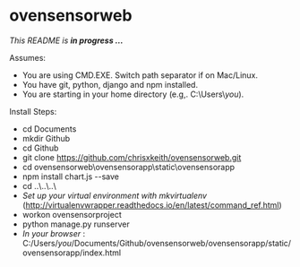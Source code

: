 # ovensensorweb
*This README is __in progress ...__*

Assumes:
- You are using CMD.EXE. Switch path separator if on Mac/Linux.
- You have git, python, django and npm installed.
- You are starting in your home directory (e.g,. C:\Users\\*you*).

Install Steps:
- cd Documents
- mkdir Github
- cd Github
- git clone https://github.com/chrisxkeith/ovensensorweb.git
- cd ovensensorweb\ovensensorapp\static\ovensensorapp
- npm install chart.js --save
- cd ..\\..\\..\
- *Set up your virtual environment with mkvirtualenv* (http://virtualenvwrapper.readthedocs.io/en/latest/command_ref.html)
- workon ovensensorproject
- python manage.py runserver
- *In your browser* : C:/Users/*you*/Documents/Github/ovensensorweb/ovensensorapp/static/ovensensorapp/index.html
